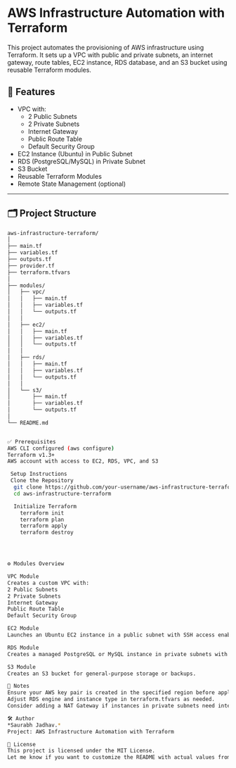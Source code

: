 # AWS Infrastructure Automation with Terraform

This project automates the provisioning of AWS infrastructure using Terraform. It sets up a VPC with public and private subnets, an internet gateway, route tables, EC2 instance, RDS database, and an S3 bucket using reusable Terraform modules.

## 🚀 Features

- VPC with:
  - 2 Public Subnets
  - 2 Private Subnets
  - Internet Gateway
  - Public Route Table
  - Default Security Group
- EC2 Instance (Ubuntu) in Public Subnet
- RDS (PostgreSQL/MySQL) in Private Subnet
- S3 Bucket
- Reusable Terraform Modules
- Remote State Management (optional)

---

## 🗂️ Project Structure

```bash
aws-infrastructure-terraform/
│
├── main.tf
├── variables.tf
├── outputs.tf
├── provider.tf
├── terraform.tfvars
│
├── modules/
│   ├── vpc/
│   │   ├── main.tf
│   │   ├── variables.tf
│   │   └── outputs.tf
│   │
│   ├── ec2/
│   │   ├── main.tf
│   │   ├── variables.tf
│   │   └── outputs.tf
│   │
│   ├── rds/
│   │   ├── main.tf
│   │   ├── variables.tf
│   │   └── outputs.tf
│   │
│   └── s3/
│       ├── main.tf
│       ├── variables.tf
│       └── outputs.tf
│
└── README.md


✅ Prerequisites
AWS CLI configured (aws configure)
Terraform v1.3+
AWS account with access to EC2, RDS, VPC, and S3

 Setup Instructions
 Clone the Repository
  git clone https://github.com/your-username/aws-infrastructure-terraform.git
  cd aws-infrastructure-terraform

  Initialize Terraform
    terraform init
    terraform plan
    terraform apply
    terraform destroy




⚙️ Modules Overview

VPC Module
Creates a custom VPC with:
2 Public Subnets
2 Private Subnets
Internet Gateway
Public Route Table
Default Security Group

EC2 Module
Launches an Ubuntu EC2 instance in a public subnet with SSH access enabled via a key pair.

RDS Module
Creates a managed PostgreSQL or MySQL instance in private subnets with optional multi-AZ support and security groups.

S3 Module
Creates an S3 bucket for general-purpose storage or backups.

📌 Notes
Ensure your AWS key pair is created in the specified region before applying.
Adjust RDS engine and instance type in terraform.tfvars as needed.
Consider adding a NAT Gateway if instances in private subnets need internet access.

🛠️ Author
*Saurabh Jadhav.* 
Project: AWS Infrastructure Automation with Terraform

📄 License
This project is licensed under the MIT License.
Let me know if you want to customize the README with actual values from your Terraform configuration files or GitHub link.













